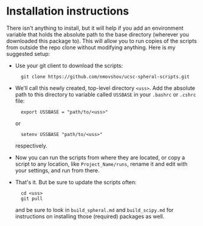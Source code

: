 Installation instructions
=========================

There isn't anything to install, but it will help if you add an environment 
variable that holds the absolute path to the base directory (wherever you 
downloaded this package to). This will allow you to run copies of the scripts
from outside the repo clone without modifying anything. Here is my suggested
setup:

+ Use your git client to download the scripts:  
        
        git clone https://github.com/nmovshov/ucsc-spheral-scripts.git
        
+ We'll call this newly created, top-level directory `<uss>`. Add the absolute 
  path to this directory to variable called `USSBASE` in your `.bashrc` or 
  `.cshrc` file:
        
        export USSBASE = "path/to/<uss>"

  or  
  
        setenv USSBASE "path/to/<uss>"
  
  respectively.
  
+ Now you can run the scripts from where they are located, or copy a script to 
  any location, like `Project_Name/runs`, rename it and edit with your settings,
  and run from there.

+ That's it. But be sure to update the scripts often:

        cd <uss>
        git pull
  
  and be sure to look in `build_spheral.md` and `build_scipy.md` for 
  instructions on installing those (required) packages as well.
